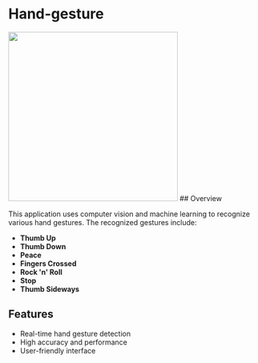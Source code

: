 # Hand-gesture
<img src="./data/gesture_recog.gif" width="338">
## Overview

This application uses computer vision and machine learning to recognize various hand gestures. The recognized gestures include:

- **Thumb Up**
- **Thumb Down**
- **Peace**
- **Fingers Crossed**
- **Rock 'n' Roll**
- **Stop**
- **Thumb Sideways**

## Features

- Real-time hand gesture detection
- High accuracy and performance
- User-friendly interface
